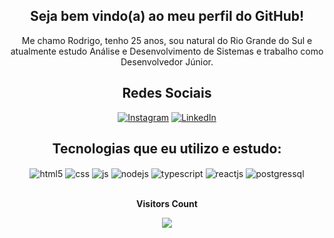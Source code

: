 <div align="center" style="display: inline_block">

## Seja bem vindo(a) ao meu perfil do GitHub!
Me chamo Rodrigo, tenho 25 anos, sou natural do Rio Grande do Sul e atualmente estudo Análise e Desenvolvimento de Sistemas e trabalho como Desenvolvedor Júnior.

<div align="center" style="display: inline_block">

  ## Redes Sociais
[![Instagram](https://img.shields.io/badge/Instagram-E4405F?style=for-the-badge&logo=instagram&logoColor=white)](https://www.instagram.com/rodr.gocardoso)
[![LinkedIn](https://img.shields.io/badge/LinkedIn-0077B5?style=for-the-badge&logo=linkedin&logoColor=white)](https://www.linkedin.com/in/rodrigo-cardoso-0462a1217/)
<div align="center" style="display: inline_block">
  
## Tecnologias que eu utilizo e estudo:
<div align="center" style="display: inline_block">
  <img align="center" alt="html5" src="https://img.shields.io/badge/HTML5-E34F26?style=for-the-badge&logo=html5&logoColor=white" />
  <img align="center" alt="css" src="https://img.shields.io/badge/CSS3-1572B6?style=for-the-badge&logo=css3&logoColor=white" />
  <img align="center" alt="js" src="https://img.shields.io/badge/JavaScript-F7DF1E?style=for-the-badge&logo=javascript&logoColor=black" />
  <img align="center" alt="nodejs" src="https://img.shields.io/badge/Node.js-43853D?style=for-the-badge&logo=node.js&logoColor=white" />
  <img align="center" alt="typescript" src="https://shields.io/badge/TypeScript-3178C6?style=for-the-badge&logo=TypeScript&logoColor=white" />
  <img align="center" alt="reactjs" src="https://img.shields.io/badge/-ReactJs-61DAFB?logo=react&logoColor=white&style=for-the-badge" />
  <img align="center" alt="postgressql" src="https://img.shields.io/badge/postgresql-4169e1?style=for-the-badge&logo=postgresql&logoColor=white" />
</div>

<div align="center">
<br><p align="centre"><b>Visitors Count</b></p>  
<p align="center"><img align="center" src="https://profile-counter.glitch.me/{RCardoso87}/count.svg" /></p> 
<br>
</div>
